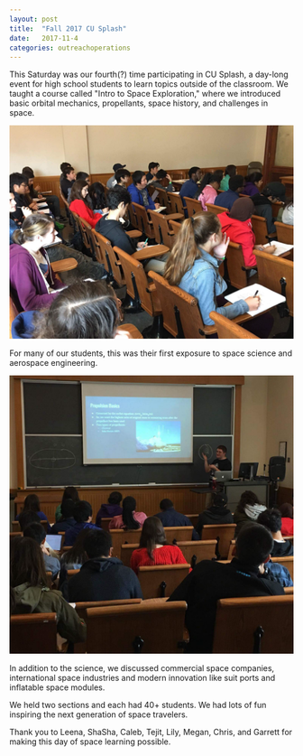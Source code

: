 ```yaml
---
layout: post
title:  "Fall 2017 CU Splash"
date:   2017-11-4
categories: outreachoperations
---
```

This Saturday was our fourth(?) time participating in CU Splash, a day-long event for high school students to learn topics outside of the classroom. We taught a course called "Intro to Space Exploration," where we introduced basic orbital mechanics, propellants, space history, and challenges in space.

<p align="center">
	<img src="/assets/media/img/outreach-operations/F17-Splash-1.png">
</p>

For many of our students, this was their first exposure to space science and aerospace engineering.

<p align="center">
	<img src="/assets/media/img/outreach-operations/F17-Splash-2.png">
</p>

In addition to the science, we discussed commercial space companies, international space industries and modern innovation like suit ports and inflatable space modules.

We held two sections and each had 40+ students. We had lots of fun inspiring the next generation of space travelers.

Thank you to Leena, ShaSha, Caleb, Tejit, Lily, Megan, Chris, and Garrett for making this day of space learning possible.
